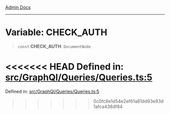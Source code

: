 [Admin Docs](/)

***

# Variable: CHECK\_AUTH

> `const` **CHECK\_AUTH**: `DocumentNode`

<<<<<<< HEAD
Defined in: [src/GraphQl/Queries/Queries.ts:5](https://github.com/abhassen44/talawa-admin/blob/285f7384c3d26b5028a286d84f89b85120d130a2/src/GraphQl/Queries/Queries.ts#L5)
=======
Defined in: [src/GraphQl/Queries/Queries.ts:5](https://github.com/PalisadoesFoundation/talawa-admin/blob/main/src/GraphQl/Queries/Queries.ts#L5)
>>>>>>> 0c0fc8e1d54e2ef61a81dd93e93d1afca438df84
